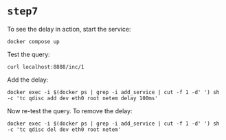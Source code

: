 # `step7`

To see the delay in action, start the service:

```
docker compose up
```

Test the query:

```
curl localhost:8888/inc/1
```

Add the delay:

```
docker exec -i $(docker ps | grep -i add_service | cut -f 1 -d' ') sh -c 'tc qdisc add dev eth0 root netem delay 100ms'
```

Now re-test the query. To remove the delay:

```
docker exec -i $(docker ps | grep -i add_service | cut -f 1 -d' ') sh -c 'tc qdisc del dev eth0 root netem'
```
